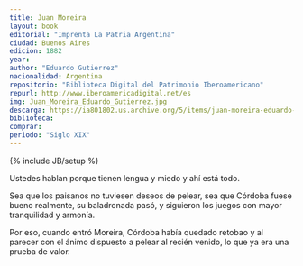 ```yaml
---
title: Juan Moreira
layout: book
editorial: "Imprenta La Patria Argentina"
ciudad: Buenos Aires
edicion: 1882
year:
author: "Eduardo Gutierrez"
nacionalidad: Argentina
repositorio: "Biblioteca Digital del Patrimonio Iberoamericano"
repurl: http://www.iberoamericadigital.net/es
img: Juan_Moreira_Eduardo_Gutierrez.jpg
descarga: https://ia801802.us.archive.org/5/items/juan-moreira-eduardo-gutierrez/Juan%20Moreira%20-%20Eduardo%20Gutierrez.pdf
biblioteca: 
comprar: 
periodo: "Siglo XIX"
---
```

{% include JB/setup %}

Ustedes hablan porque tienen lengua y miedo y ahí está todo.

Sea que los paisanos no tuviesen deseos de pelear, sea que Córdoba fuese bueno realmente, su baladronada pasó, y siguieron los juegos con mayor tranquilidad y armonía.

Por eso, cuando entró Moreira, Córdoba había quedado retobao y al parecer con el ánimo dispuesto a pelear al recién venido, lo que ya era una prueba de valor.
